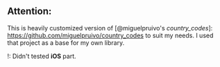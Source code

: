 ## Attention:

This is heavily customized version of [@miguelpruivo's *country_codes*]: https://github.com/miguelpruivo/country_codes to suit my needs. I used that project as a base for my own library.

!: Didn't tested **iOS** part.
